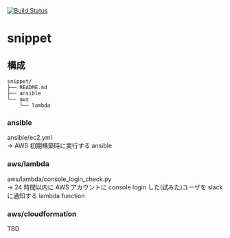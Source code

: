 [![Build Status](https://travis-ci.org/yokobot/snippet.svg?branch=master)](https://travis-ci.org/yokobot/snippet)

# snippet

## 構成

```
snippet/
├── README.md
├── ansible
└── aws
    └── lambda
```

### ansible
ansible/ec2.yml  
-> AWS 初期構築時に実行する ansible

### aws/lambda
aws/lambda/console_login_check.py  
-> 24 時間以内に AWS アカウントに console login した(試みた)ユーザを slack に通知する lambda function

### aws/cloudformation
TBD  

